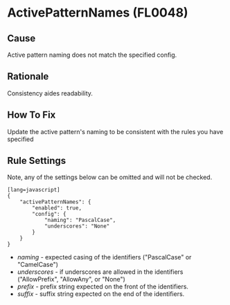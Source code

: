 # ActivePatternNames (FL0048)

## Cause

Active pattern naming does not match the specified config.

## Rationale

Consistency aides readability.

## How To Fix

Update the active pattern's naming to be consistent with the rules you have specified

## Rule Settings

Note, any of the settings below can be omitted and will not be checked.

	[lang=javascript]
    {
        "activePatternNames": { 
            "enabled": true,
            "config": {
                "naming": "PascalCase",
                "underscores": "None"
            }
        }
    }

* *naming* - expected casing of the identifiers ("PascalCase" or "CamelCase")
* *underscores* - if underscores are allowed in the identifiers ("AllowPrefix", "AllowAny", or "None")
* *prefix* - prefix string expected on the front of the identifiers.
* *suffix* - suffix string expected on the end of the identifiers.
